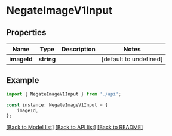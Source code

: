 # NegateImageV1Input


## Properties

Name | Type | Description | Notes
------------ | ------------- | ------------- | -------------
**imageId** | **string** |  | [default to undefined]

## Example

```typescript
import { NegateImageV1Input } from './api';

const instance: NegateImageV1Input = {
    imageId,
};
```

[[Back to Model list]](../README.md#documentation-for-models) [[Back to API list]](../README.md#documentation-for-api-endpoints) [[Back to README]](../README.md)
